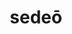 ---
title: sedeō
meaning: to sit
ch: 1
pos: verb
secondppstem: sed
infend: ēre
infhyph: -ēre
conjugation: second
derivative: sedentary, session, sessile
---